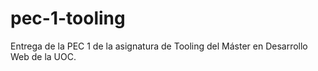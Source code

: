 # pec-1-tooling
Entrega de la PEC 1 de la asignatura de Tooling del Máster en Desarrollo Web de la UOC.
